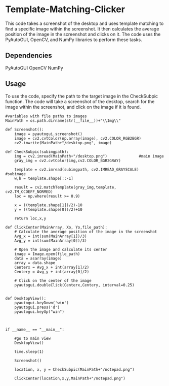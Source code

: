 # Template-Matching-Clicker

This code takes a screenshot of the desktop and uses template matching to find a specific image within the screenshot. It then calculates the average position of the image in the screenshot and clicks on it. The code uses the PyAutoGUI, OpenCV, and NumPy libraries to perform these tasks.

## Dependencies
PyAutoGUI
OpenCV
NumPy
## Usage
To use the code, specify the path to the target image in the CheckSubpic function. The code will take a screenshot of the desktop, search for the image within the screenshot, and click on the image if it is found.

```
#variables with file paths to images
MainPath = os.path.dirname(str(__file__))+"\\Img\\"

def Screenshot():
    image = pyautogui.screenshot()
    image = cv2.cvtColor(np.array(image), cv2.COLOR_RGB2BGR)
    cv2.imwrite(MainPath+"/desktop.png", image)    

def CheckSubpic(subimgpath):
    img = cv2.imread(MainPath+"/desktop.png")              #main image
    gray_img = cv2.cvtColor(img,cv2.COLOR_BGR2GRAY)

    template = cv2.imread(subimgpath, cv2.IMREAD_GRAYSCALE)      #subimage
    w,h = template.shape[::-1]

    result = cv2.matchTemplate(gray_img,template, cv2.TM_CCOEFF_NORMED)
    loc = np.where(result >= 0.9)

    x = ((template.shape[1])/2)-10
    y = ((template.shape[0])/2)+10

    return loc,x,y

def ClickCenter(MainArray, Xo, Yo,file_path):
    # Calculate the average position of the image in the screenshot
    Avg_x = int(sum(MainArray[1])/3)
    Avg_y = int(sum(MainArray[0])/3)

    # Open the image and calculate its center
    image = Image.open(file_path)
    data = asarray(image)
    array = data.shape
    Centerx = Avg_x + int(array[1]/2)
    Centery = Avg_y + int(array[0]/2)

    # Click on the center of the image
    pyautogui.doubleClick(Centerx,Centery, interval=0.25)


def DesktopView():
    pyautogui.keyDown('win')
    pyautogui.press('d')
    pyautogui.keyUp("win")



if __name__ == "__main__":

    #go to main view
    DesktopView()

    time.sleep(1)

    Screenshot()

    location, x, y = CheckSubpic(MainPath+"/notepad.png")

    ClickCenter(location,x,y,MainPath+"/notepad.png")
```
